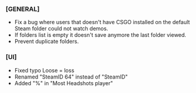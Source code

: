 ### \[GENERAL\]

- Fix a bug where users that doesn't have CSGO installed on the default Steam folder could not watch demos.
- If folders list is empty it doesn't save anymore the last folder viewed.
- Prevent duplicate folders.

### \[UI\]

- Fixed typo Loose = loss
- Renamed "SteamID 64" instead of "SteamID"
- Added "%" in "Most Headshots player"
